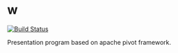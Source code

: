 w
=
[![Build Status](https://travis-ci.org/mkrajc/w.svg)](https://travis-ci.org/mkrajc/w)

Presentation program based on apache pivot framework.
